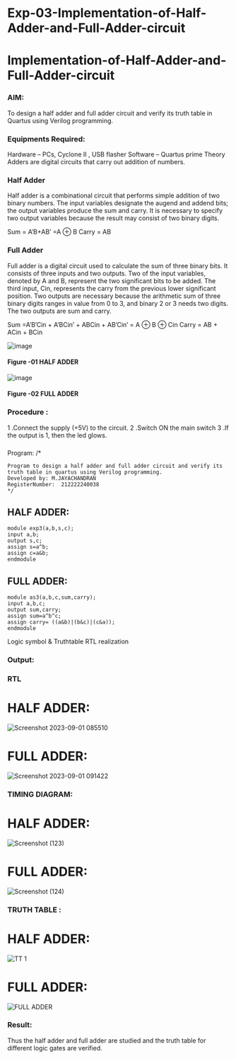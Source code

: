 # Exp-03-Implementation-of-Half-Adder-and-Full-Adder-circuit

# Implementation-of-Half-Adder-and-Full-Adder-circuit
### AIM:
To design a half adder and full adder circuit and verify its truth table in Quartus using Verilog programming.

### Equipments Required:
Hardware – PCs, Cyclone II , USB flasher
Software – Quartus prime
Theory
Adders are digital circuits that carry out addition of numbers.

### Half Adder
Half adder is a combinational circuit that performs simple addition of two binary numbers. The input variables designate the augend and addend bits; the output variables produce the sum and carry. It is necessary to specify two output variables because the result may consist of two binary digits.

Sum = A’B+AB’ =A ⊕ B Carry = AB

### Full Adder
Full adder is a digital circuit used to calculate the sum of three binary bits. It consists of three inputs and two outputs. Two of the input variables, denoted by A and B, represent the two significant bits to be added. The third input, Cin, represents the carry from the previous lower significant position. Two outputs are necessary because the arithmetic sum of three binary digits ranges in value from 0 to 3, and binary 2 or 3 needs two digits. The two outputs are sum and carry.

Sum =A’B’Cin + A’BCin’ + ABCin + AB’Cin’ = A ⊕ B ⊕ Cin Carry = AB + ACin + BCin

 ![image](https://user-images.githubusercontent.com/36288975/163552156-a13e5a56-c638-4110-97d9-8896907c8d25.png)

#### Figure -01 HALF ADDER 


![image](https://user-images.githubusercontent.com/36288975/163552057-b3547877-6d07-45b4-b7e0-bcfebfad9e1d.png)

#### Figure -02 FULL ADDER 

### Procedure :

1 .Connect the supply (+5V) to the circuit.
2 .Switch ON the main switch
3 .If the output is 1, then the led glows.
### 
Program:
/*
```
Program to design a half adder and full adder circuit and verify its truth table in quartus using Verilog programming.
Developed by: M.JAYACHANDRAN
RegisterNumber:  212222240038
*/
```
## HALF ADDER:
```
module exp3(a,b,s,c);
input a,b;
output s,c;
assign s=a^b;
assign c=a&b;
endmodule
```

## FULL ADDER:
```
module as3(a,b,c,sum,carry);
input a,b,c;
output sum,carry;
assign sum=a^b^c;
assign carry= ((a&b)|(b&c)|(c&a));
endmodule
```


Logic symbol & Truthtable
RTL realization

### Output:
### RTL
# HALF ADDER:
![Screenshot 2023-09-01 085510](https://github.com/JeevaGowtham-S/Exp-02-Implementation-of-Half-Adder-and-Full-Adder-circuit/assets/118042624/084d609b-1bb0-4f47-82fe-3fb1dda94395)
# FULL ADDER:
![Screenshot 2023-09-01 091422](https://github.com/JeevaGowtham-S/Exp-02-Implementation-of-Half-Adder-and-Full-Adder-circuit/assets/118042624/6ca1e10c-a439-49f7-b7cb-cb7ed7b5e66e)



### TIMING DIAGRAM:
# HALF ADDER:
![Screenshot (123)](https://github.com/JeevaGowtham-S/Exp-02-Implementation-of-Half-Adder-and-Full-Adder-circuit/assets/118042624/95eccf36-94f9-4925-ad15-82c9579880aa)


# FULL ADDER:
![Screenshot (124)](https://github.com/JeevaGowtham-S/Exp-02-Implementation-of-Half-Adder-and-Full-Adder-circuit/assets/118042624/863312c7-17df-4b4c-9958-768cbbcf34e6)




### TRUTH TABLE :
# HALF ADDER:
![TT 1](https://github.com/JeevaGowtham-S/Exp-02-Implementation-of-Half-Adder-and-Full-Adder-circuit/assets/118042624/9cd28690-b0b2-4e1f-8f6a-dcf9a657d344)

# FULL ADDER:
![FULL ADDER](https://github.com/JeevaGowtham-S/Exp-02-Implementation-of-Half-Adder-and-Full-Adder-circuit/assets/118042624/bb1b445a-65fa-4c1f-80fe-aca2993690f6)


### Result:
Thus the half adder and full adder are studied and the truth table for different logic gates are verified.
